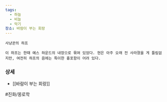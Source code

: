```yaml
---
tags:
  - 하늘
  - 비늘
  - 악기
장소: 바람이 부는 회랑
---
```



```
사냥꾼의 하프

이 하프는 한때 예스 하운드의 내장으로 묶여 있었다. 현은 아주 오래 전 사라졌을 게 틀림없지만, 여전히 하프의 음에는 특이한 흉포함이 어려 있다.
```





### 상세

* [[바람이 부는 회랑]]

#진화/몽로학 